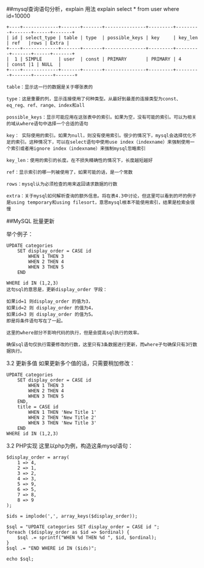 ##mysql查询语句分析，explain 用法
	explain  select * from user where id=10000

	+----+-------------+-------+-------+---------------+---------+---------+-------+------+-------+
	| id | select_type | table | type  | possible_keys | key     | key_len | ref   |rows | Extra |
	+----+-------------+-------+-------+---------------+---------+---------+-------+------+-------+
	|  1 | SIMPLE      | user  | const | PRIMARY       | PRIMARY | 4       | const |1 | NULL  |
	+----+-------------+-------+-------+---------------+---------+---------+-------+-------+-------+

	table：显示这一行的数据是关于哪张表的
	
	type：这是重要的列，显示连接使用了何种类型。从最好到最差的连接类型为const、eq_reg、ref、range、index和all
	
	possible_keys：显示可能应用在这张表中的索引。如果为空，没有可能的索引。可以为相关的域从where语句中选择一个合适的语句
	
	key： 实际使用的索引。如果为null，则没有使用索引。很少的情况下，mysql会选择优化不足的索引。这种情况下，可以在select语句中使用use index（indexname）来强制使用一个索引或者用ignore index（indexname）来强制mysql忽略索引
	
	key_len：使用的索引的长度。在不损失精确性的情况下，长度越短越好
	
	ref：显示索引的哪一列被使用了，如果可能的话，是一个常数
	
	rows：mysql认为必须检查的用来返回请求数据的行数
	
	extra：关于mysql如何解析查询的额外信息。将在表4.3中讨论，但这里可以看到的坏的例子是using temporary和using filesort，意思mysql根本不能使用索引，结果是检索会很慢



##MySQL	批量更新

举个例子：

	UPDATE categories
	    SET display_order = CASE id
	        WHEN 1 THEN 3
	        WHEN 2 THEN 4
	        WHEN 3 THEN 5
	    END
	
	WHERE id IN (1,2,3)
	这句sql的意思是，更新display_order 字段：
	
	如果id=1 则display_order 的值为3，
	如果id=2 则 display_order 的值为4，
	如果id=3 则 display_order 的值为5。
	即是将条件语句写在了一起。
	
	这里的where部分不影响代码的执行，但是会提高sql执行的效率。
	
	确保sql语句仅执行需要修改的行数，这里只有3条数据进行更新，而where子句确保只有3行数据执行。

3.2 更新多值
	如果更新多个值的话，只需要稍加修改：
	
	UPDATE categories
	    SET display_order = CASE id
	        WHEN 1 THEN 3
	        WHEN 2 THEN 4
	        WHEN 3 THEN 5
	    END,
	    title = CASE id
	        WHEN 1 THEN 'New Title 1'
	        WHEN 2 THEN 'New Title 2'
	        WHEN 3 THEN 'New Title 3'
	    END
	WHERE id IN (1,2,3)

3.2 PHP实现
	这里以php为例，构造这条mysql语句：
	
	$display_order = array(
	    1 => 4,
	    2 => 1,
	    3 => 2,
	    4 => 3,
	    5 => 9,
	    6 => 5,
	    7 => 8,
	    8 => 9
	);
	
	$ids = implode(',', array_keys($display_order));
	
	$sql = "UPDATE categories SET display_order = CASE id ";
	foreach ($display_order as $id => $ordinal) {
	    $sql .= sprintf("WHEN %d THEN %d ", $id, $ordinal);
	}
	$sql .= "END WHERE id IN ($ids)";
	
	echo $sql;
	